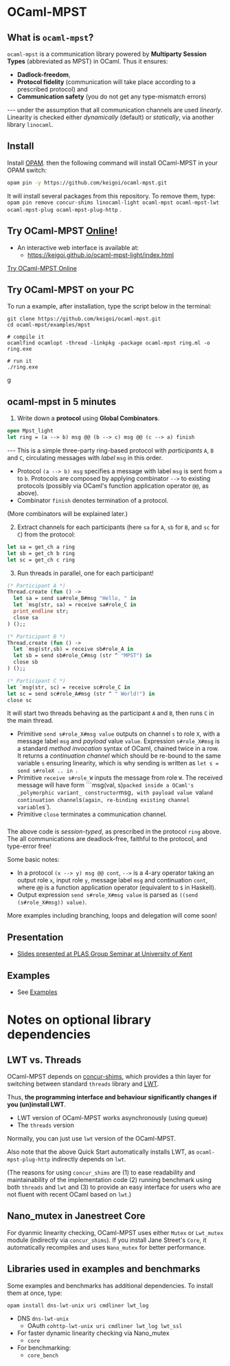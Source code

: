 # OCaml-MPST

## What is `ocaml-mpst`?

`ocaml-mpst` is  a communication library powered by  __Multiparty Session Types__ (abbreviated as MPST) in OCaml. Thus it ensures: 

* __Dadlock-freedom__, 
* __Protocol fidelity__ (communication will take place according to a prescribed protocol) and 
* __Communication safety__ (you do not get any type-mismatch errors)

--- under the assumption that all communication channels are used _linearly_. Linearity is checked either _dynamically_ (default) or _statically_, via another library `linocaml`.


## Install

Install [OPAM](https://opam.ocaml.org/). then the following command will install OCaml-MPST in your OPAM switch:

```bash
opam pin -y https://github.com/keigoi/ocaml-mpst.git
```

It will install several packages from this repository. To remove them, type:  `opam pin remove concur-shims linocaml-light ocaml-mpst ocaml-mpst-lwt ocaml-mpst-plug ocaml-mpst-plug-http` .


## Try OCaml-MPST [Online](https://keigoi.github.io/ocaml-mpst-light/index.html)!

* An interactive web interface is available at:
  * https://keigoi.github.io/ocaml-mpst-light/index.html

[Try OCaml-MPST Online](https://keigoi.github.io/ocaml-mpst-light/index.html)


## Try OCaml-MPST on your PC

To run a example, after installation, type the script below in the terminal:
```
git clone https://github.com/keigoi/ocaml-mpst.git
cd ocaml-mpst/examples/mpst

# compile it
ocamlfind ocamlopt -thread -linkpkg -package ocaml-mpst ring.ml -o ring.exe

# run it
./ring.exe
```
g
## ocaml-mpst in 5 minutes

1. Write down a **protocol** using  **Global Combinators**. 

```ocaml
open Mpst_light
let ring = (a --> b) msg @@ (b --> c) msg @@ (c --> a) finish
```

  --- This is a simple three-party ring-based protocol with _participants_ `A`, `B` and `C`, circulating messages with _label_ `msg` in this order. 

  * Protocol  `(a --> b) msg` specifies a message with label `msg` is sent from `a` to `b`. Protocols are composed by applying combinator `-->` to existing protocols (possibly via OCaml's function application operator `@@`, as above).
  * Combinator `finish` denotes termination of a protocol.

(More combinators will be explained later.)

2. Extract channels for each participants (here `sa` for `A`, `sb` for `B`, and `sc` for `C`) from the protocol:

```ocaml
let sa = get_ch a ring
let sb = get_ch b ring
let sc = get_ch c ring
```

3. Run threads in parallel, one for each participant!

```ocaml
(* Participant A *)
Thread.create (fun () -> 
  let sa = send sa#role_B#msg "Hello, " in
  let `msg(str, sa) = receive sa#role_C in
  print_endline str;
  close sa
) ();;

(* Participant B *)
Thread.create (fun () ->
  let `msg(str,sb) = receive sb#role_A in
  let sb = send sb#role_C#msg (str ^ "MPST") in
  close sb
) ();;

(* Participant C *)
let `msg(str, sc) = receive sc#role_C in
let sc = send sc#role_A#msg (str ^ " World!") in
close sc
```

It will start two threads behaving as the participant `A` and `B`, then runs `C` in the main thread. 

* Primitive `send s#role_X#msg value` outputs  on channel `s`  to role `X`, with a message label `msg` and  _payload_ value `value`.  Expression `s#role_X#msg` is a standard _method invocation_ syntax of OCaml, chained twice in a row. It returns a _continuation channel_ which should be re-bound to the same variable `s` ensuring linearity, which is why sending is written as `let s = send s#roleX .. in `.
* Primitive `receive s#role_W` inputs the message from role `W`. The received message will have form ```msg(val, s)`` packed inside a OCaml's _polymorphic variant_ constructor ``msg`, with payload value `val` and continuation channel `s` (again, re-binding existing channel variable `s`).
* Primitive `close` terminates a communication channel.

### 
The above code is _session-typed_, as prescribed in the protocol `ring`  above. The all communications are deadlock-free, faithful to the protocol, and type-error free!


Some basic notes:

* In a protocol `(x --> y) msg @@ cont`, `-->` is a 4-ary operator taking an output role  `x`, input role `y`, message label `msg` and continuation `cont`, where `@@` is a function application operator (equivalent to `$` in Haskell).
* Output expression  `send s#role_X#msg value`  is parsed as `((send (s#role_X#msg)) value)`.


More examples including branching, loops and delegation will come soon!


## Presentation

* [Slides presented at PLAS Group Seminar at University of Kent](https://www.slideshare.net/keigoi/ocamlmpst-global-protocol-combinators-175519214)


## Examples

* See [Examples](examples/)


# Notes on optional library dependencies

## LWT vs. Threads

OCaml-MPST depends on [concur-shims](packages/concur-shims/), which provides a thin layer for switching between standard `threads` library and [LWT](https://github.com/ocsigen/lwt).

Thus, __the programming interface and behaviour significantly changes if you (un)install LWT__.   

* LWT version of OCaml-MPST works asynchronously (using queue)
* The `threads` version

Normally, you can just use `lwt` version of the OCaml-MPST. 

Also note that the above Quick Start automatically installs LWT, as `ocaml-mpst-plug-http` indirectly depends on `lwt`.

(The reasons for using `concur_shims` are (1) to ease readability and maintainability of the implementation code (2) running benchmark using both `threads` and `lwt` and (3) to provide an easy interface for users who are not fluent with recent OCaml based on `lwt`.)

## Nano_mutex in Janestreet Core

For dyanmic linearity checking, OCaml-MPST uses either `Mutex` or `Lwt_mutex` module (indirectly via `concur_shims`).  If you install Jane Street's `Core`,  it automatically recompiles and uses `Nano_mutex` for better performance.

## Libraries used in examples and benchmarks

Some examples and benchmarks has additional dependencies. To install them at once, type:

```bash
opam install dns-lwt-unix uri cmdliner lwt_log
```

* DNS `dns-lwt-unix`
	* OAuth `cohttp-lwt-unix uri cmdliner lwt_log lwt_ssl`
* For faster dynamic linearity checking via Nano_mutex
	* `core`
* For benchmarking:
	* `core_bench `


